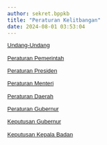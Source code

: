```yaml
---
author: sekret.bppkb
title: "Peraturan Kelitbangan"
date: 2024-08-01 03:53:04
---
```

<p style="margin: 0cm; line-height: 1.1;"><span style="font-size: 10pt; font-family: arial, helvetica, sans-serif; color: black;"><a href="https://litbang.kalbarprov.go.id/master-peraturan-kelitbangan/undang-undang"><span style="vertical-align: inherit;"><span style="vertical-align: inherit;">Undang-Undang</span></span></a></span></p>

<p style="margin: 0cm; line-height: 1.1;"><span style="font-family: arial, helvetica, sans-serif; font-size: 10pt;">&nbsp;</span></p>

<p style="margin: 0cm; line-height: 1.1;"><span style="font-size: 10pt; font-family: arial, helvetica, sans-serif; color: black;"><a href="https://litbang.kalbarprov.go.id/master-peraturan-kelitbangan/peraturan-pemerintah"><span style="vertical-align: inherit;"><span style="vertical-align: inherit;">Peraturan Pemerintah</span></span></a></span></p>

<p style="margin: 0cm; line-height: 1.1;"><span style="font-family: arial, helvetica, sans-serif; font-size: 10pt;">&nbsp;</span></p>

<p style="margin: 0cm; line-height: 1.1;"><span style="font-size: 10pt; font-family: arial, helvetica, sans-serif; color: black;"><a href="https://litbang.kalbarprov.go.id/master-peraturan-kelitbangan/peraturan-presiden"><span style="vertical-align: inherit;"><span style="vertical-align: inherit;">Peraturan Presiden</span></span></a></span></p>

<p style="margin: 0cm; line-height: 1.1;"><span style="font-family: arial, helvetica, sans-serif; font-size: 10pt;">&nbsp;</span></p>

<p style="margin: 0cm; line-height: 1.1;"><span style="font-size: 10pt; font-family: arial, helvetica, sans-serif; color: black;"><a href="https://litbang.kalbarprov.go.id/master-peraturan-kelitbangan/peraturan-menteri"><span style="vertical-align: inherit;"><span style="vertical-align: inherit;">Peraturan Menteri</span></span></a></span></p>

<p style="margin: 0cm; line-height: 1.1;"><span style="font-family: arial, helvetica, sans-serif; font-size: 10pt;">&nbsp;</span></p>

<p style="margin: 0cm; line-height: 1.1;"><span style="font-size: 10pt; font-family: arial, helvetica, sans-serif; color: black;"><a href="https://litbang.kalbarprov.go.id/master-peraturan-kelitbangan/peraturan-daerah"><span style="vertical-align: inherit;"><span style="vertical-align: inherit;">Peraturan Daerah</span></span></a></span></p>

<p style="margin: 0cm; line-height: 1.1;"><span style="font-family: arial, helvetica, sans-serif; font-size: 10pt;">&nbsp;</span></p>

<p style="margin: 0cm; line-height: 1.1;"><span style="font-size: 10pt; font-family: arial, helvetica, sans-serif; color: black;"><a href="https://litbang.kalbarprov.go.id/master-peraturan-kelitbangan/peraturan-gubernur"><span style="vertical-align: inherit;"><span style="vertical-align: inherit;">Peraturan Gubernur</span></span></a></span></p>

<p style="margin: 0cm; line-height: 1.1;"><span style="font-family: arial, helvetica, sans-serif; font-size: 10pt;">&nbsp;</span></p>

<p style="margin: 0cm; line-height: 1.1;"><span style="font-size: 10pt; font-family: arial, helvetica, sans-serif; color: black;"><a href="https://litbang.kalbarprov.go.id/master-peraturan-kelitbangan/keputusan-gubernur"><span style="vertical-align: inherit;"><span style="vertical-align: inherit;">Keputusan Gubernur</span></span></a></span></p>

<p style="margin: 0cm; line-height: 1.1;"><span style="font-family: arial, helvetica, sans-serif; font-size: 10pt;">&nbsp;</span></p>

<p style="margin: 0cm; line-height: 1.1;"><span style="font-size: 10pt; font-family: arial, helvetica, sans-serif; color: black;"><a href="https://litbang.kalbarprov.go.id/master-peraturan-kelitbangan/keputusan-kepala-badan"><span style="vertical-align: inherit;"><span style="vertical-align: inherit;">Keputusan Kepala Badan</span></span></a></span></p>

<p style="margin: 0cm; line-height: 1.1;"><span style="font-family: arial, helvetica, sans-serif; font-size: 10pt;">&nbsp;</span></p>
